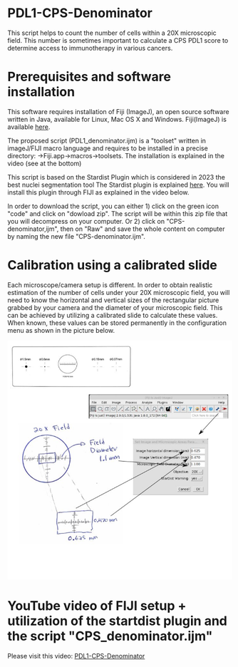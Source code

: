 # PDL1-CPS-Denominator
This script helps to count the number of cells within a 20X microscopic field. This number is sometimes important to calculate a CPS PDL1 score to determine access to immunotherapy in various cancers.

Prerequisites and software installation
==========

This software requires installation of Fiji (ImageJ), an open source software written in Java, available for Linux, Mac OS X and Windows. Fiji(ImageJ) is available [here](https://imagej.net/software/fiji/).

The proposed script (PDL1_denominator.ijm) is a "toolset" written in imageJ/FIJI macro language and requires to be installed in a precise directory: →Fiji.app→macros→toolsets. The installation is explained in the video (see at the bottom)

This script is based on the Stardist Plugin which is considered in 2023 the best nuclei segmentation tool
The Stardist plugin is explained [here](https://imagej.net/plugins/stardist). You will install this plugin through FIJI as explained in the video below.

In order to download the script, you can either 1) click on the green icon "code" and click on "dowload zip". The script will be within this zip file that you will decompress on your computer. Or 2) click on "CPS-denominator,ijm", then on "Raw" and save the whole content on computer by naming the new file "CPS-denominator.ijm". 

Calibration using a calibrated slide
==========
Each microscope/camera setup is different. In order to obtain realistic estimation of the number of cells under your 20X microscopic field, you will need to know the horizontal and vertical sizes of the rectangular picture grabbed by your camera and the diameter of your microscopic field. This can be achieved by utilizing a calibrated slide to calculate these values. When known, these values can be stored permanently in the configuration menu as shown in the picture below.

![](/CPS-DenominatorCalibration.jpg) 

YouTube video of FIJI setup + utilization of the startdist plugin and the script "CPS_denominator.ijm"
==========

Please visit this video: [PDL1-CPS-Denominator](https://youtu.be/QSv5eL6t08M)

